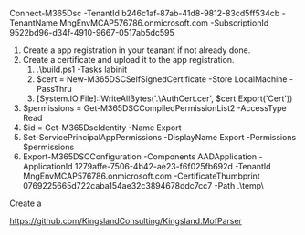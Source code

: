 Connect-M365Dsc -TenantId b246c1af-87ab-41d8-9812-83cd5ff534cb -TenantName MngEnvMCAP576786.onmicrosoft.com -SubscriptionId 9522bd96-d34f-4910-9667-0517ab5dc595

1. Create a app registration in your teanant if not already done.
2. Create a certificate and upload it to the app registration.
   1. .\build.ps1 -Tasks labinit
   2. $cert = New-M365DSCSelfSignedCertificate -Store LocalMachine -PassThru
   3. [System.IO.File]::WriteAllBytes('.\AuthCert.cer', $cert.Export('Cert'))
3. $permissions = Get-M365DSCCompiledPermissionList2 -AccessType Read
4. $id = Get-M365DscIdentity -Name Export
5. Set-ServicePrincipalAppPermissions -DisplayName Export -Permissions $permissions
6. Export-M365DSCConfiguration -Components AADApplication -ApplicationId 1279affe-7506-4b42-ae23-f6f025fb692d -TenantId MngEnvMCAP576786.onmicrosoft.com -CertificateThumbprint 0769225665d722caba154ae32c3894678ddc7cc7 -Path .\temp\

Create a 

https://github.com/KingslandConsulting/Kingsland.MofParser
